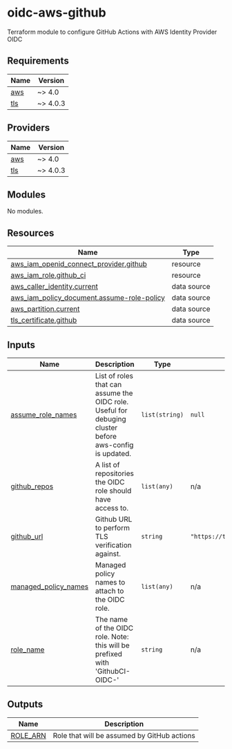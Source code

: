 # oidc-aws-github
Terraform module to configure GitHub Actions with AWS Identity Provider OIDC

<!-- BEGIN_TF_DOCS -->
## Requirements

| Name | Version |
|------|---------|
| <a name="requirement_aws"></a> [aws](#requirement\_aws) | ~> 4.0 |
| <a name="requirement_tls"></a> [tls](#requirement\_tls) | ~> 4.0.3 |

## Providers

| Name | Version |
|------|---------|
| <a name="provider_aws"></a> [aws](#provider\_aws) | ~> 4.0 |
| <a name="provider_tls"></a> [tls](#provider\_tls) | ~> 4.0.3 |

## Modules

No modules.

## Resources

| Name | Type |
|------|------|
| [aws_iam_openid_connect_provider.github](https://registry.terraform.io/providers/hashicorp/aws/latest/docs/resources/iam_openid_connect_provider) | resource |
| [aws_iam_role.github_ci](https://registry.terraform.io/providers/hashicorp/aws/latest/docs/resources/iam_role) | resource |
| [aws_caller_identity.current](https://registry.terraform.io/providers/hashicorp/aws/latest/docs/data-sources/caller_identity) | data source |
| [aws_iam_policy_document.assume-role-policy](https://registry.terraform.io/providers/hashicorp/aws/latest/docs/data-sources/iam_policy_document) | data source |
| [aws_partition.current](https://registry.terraform.io/providers/hashicorp/aws/latest/docs/data-sources/partition) | data source |
| [tls_certificate.github](https://registry.terraform.io/providers/hashicorp/tls/latest/docs/data-sources/certificate) | data source |

## Inputs

| Name | Description | Type | Default | Required |
|------|-------------|------|---------|:--------:|
| <a name="input_assume_role_names"></a> [assume\_role\_names](#input\_assume\_role\_names) | List of roles that can assume the OIDC role. Useful for debuging cluster before aws-config is updated. | `list(string)` | `null` | no |
| <a name="input_github_repos"></a> [github\_repos](#input\_github\_repos) | A list of repositories the OIDC role should have access to. | `list(any)` | n/a | yes |
| <a name="input_github_url"></a> [github\_url](#input\_github\_url) | Github URL to perform TLS verification against. | `string` | `"https://token.actions.githubusercontent.com"` | no |
| <a name="input_managed_policy_names"></a> [managed\_policy\_names](#input\_managed\_policy\_names) | Managed policy names to attach to the OIDC role. | `list(any)` | n/a | yes |
| <a name="input_role_name"></a> [role\_name](#input\_role\_name) | The name of the OIDC role. Note: this will be prefixed with 'GithubCI-OIDC-' | `string` | n/a | yes |

## Outputs

| Name | Description |
|------|-------------|
| <a name="output_ROLE_ARN"></a> [ROLE\_ARN](#output\_ROLE\_ARN) | Role that will be assumed by GitHub actions |
<!-- END_TF_DOCS -->